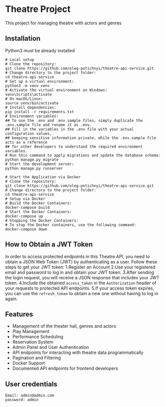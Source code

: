 # Theatre Project

This project for managing theatre with actors and genres

## Installation

Python3 must be already installed

```shell
# Local setup
# Clone the repository:
git clone https://github.com/oleg-potichnyi/theatre-api-service.git
# Change directory to the project folder:
cd theatre-api-service
# Set up a virtual environment:
python3 -m venv venv
# Activate the virtual environment on Windows:
venv\Scripts\activate
# On macOS/Linux:
source venv/bin/activate
# Install dependencies:
pip install -r requirements.txt
# Environment variables:
## To use the .env and .env.sample files, simply duplicate the .env.sample file and rename it as .env.
## Fill in the variables in the .env file with your actual configuration values, 
## keeping sensitive information private, while the .env.sample file acts as a reference
## for other developers to understand the required environment variables.
# Run this command to apply migrations and update the database schema:
python manage.py migrate
# Start the development server:
python manage.py runserver
```
```shell
# Start the Application via Docker
# Clone the repository:
git clone https://github.com/oleg-potichnyi/theatre-api-service.git
# Change directory to the project folder:
cd theatre-api-service
# Setup via Docker
# Build the Docker Containers:
docker-compose build
# Start the Docker Containers:
docker-compose up
# Stopping the Docker Containers:
# To stop the Docker containers, use the following command:
docker-compose down
```

## How to Obtain a JWT Token

In order to access protected endpoints in this Theatre API, you need to obtain a JSON Web Token (JWT) by authenticating as a user. Follow these steps to get your JWT token:
1.Register an Account
2.Use your registered email and password to log in and obtain your JWT token.
3.After sending the login request, you will receive a JSON response that includes your JWT token.
4.Include the obtained `access_token` in the `Authorization` header of your requests to protected API endpoints.
5.If your access token expires, you can use the `refresh_token` to obtain a new one without having to log in again. 

## Features

* Management of the theater hall, genres and actors
* Play Management
* Performance Scheduling
* Reservation System
* Admin Panel and User Authentication
* API endpoints for interacting with theatre data programmatically
* Pagination and Filtering
* Docker Support
* Documented API endpoints for frontend developers

## User credentials

```shell
Email: admin@admin.com
password: admin
```